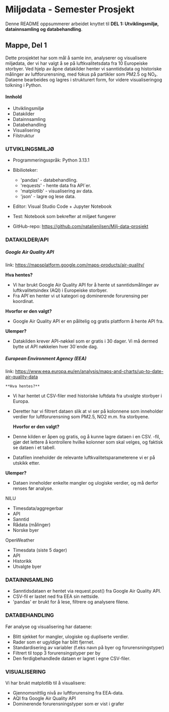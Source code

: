# Miljødata - Semester Prosjekt

Denne README oppsummerer arbeidet knyttet til **DEL 1: Utviklingsmiljø, datainnsamling og databehandling**.

## **Mappe, Del 1**

Dette prosjektet har som mål å samle inn, analyserer og visualisere miljødata, der vi har valgt å se på luftkvalitetsdata fra 10 Europeiske storbyer. Ved hjelp av åpne datakilder henter vi sanntidsdata og historiske målinger av luftforurensning, med fokus på partikler som PM2.5 og NO₂. Dataene bearbeides og lagres i strukturert form, for videre visualiseringog tolkning i Python.

#### **Innhold**

- Utviklingsmiljø
- Datakilder
- Datainnsamling
- Databehandling
- Visualisering
- Filstruktur

### **UTVIKLINGSMILJØ**

- Programmeringsspråk: Python 3.13.1
- Bibilioteker:

  - 'pandas' - databehandling.
  - 'requests' - hente data fra API´er.
  - 'matplotlib' - visualisering av data.
  - 'json' - lagre og lese data.
- Editor: Visual Studio Code + Jupyter Notebook
- Test: Notebook som bekrefter at miljøet fungerer
- GitHub-repo: https://github.com/natalienilsen/Milj-data-prosjekt

### **DATAKILDER/API**

##### **Google Air Quality API**

link: https://mapsplatform.google.com/maps-products/air-quality/

 **Hva hentes?**

- Vi har brukt Google Air Quality API for å hente ut sanntidsmålinger av luftkvalitetsindex (AQI) i Europeiske storbyer.
- Fra API´en henter vi ut kategori og dominerende forurensing per koordinat.

 **Hvorfor er den valgt?**

* Google Air Quality API er en pålitelig og gratis plattform å hente API fra.

 **Ulemper?**

* Datakilden krever API-nøkkel som er gratis i 30 dager. Vi må dermed bytte ut API nøkkelen hver 30´ende dag.

##### **European Environment Agency (EEA)**

link: https://www.eea.europa.eu/en/analysis/maps-and-charts/up-to-date-air-quality-data

    **Hva hentes?**

* Vi har hentet ut CSV-filer med historiske luftdata fra utvalgte storbyer i Europa.
* Deretter har vi filtrert dataen slik at vi ser på kolonnene som inneholder verdier for luftforurensning som PM2.5, NO2 m.m. fra storbyene.

  **Hvorfor er den valgt?**
* Denne kilden er åpen og gratis, og å kunne lagre dataen i en CSV. -fil, gjør det lettere å kontrollere hvilke kolonner som skal velges, og faktisk se dataen i et tabell.
* Datafilen inneholder de relevante luftkvalitetsparameterene vi er på utskikk etter.

 **Ulemper?**

* Dataen inneholder enkelte mangler og ulogiske verdier, og må derfor renses før analyse.


NILU

- Timesdata/aggregerbar
- API
- Sanntid
- Rådata (målinger)
- Norske byer


OpenWeather

- Timesdata (siste 5 dager)
- API
- Historikk
- Utvalgte byer





### **DATAINNSAMLING**

- Sanntidsdataen er hentet via request.post() fra Google Air Quality API.
- CSV-fil er lastet ned fra EEA sin nettside.
- 'pandas' er brukt for å lese, filtrere og analysere filene.

### DATABEHANDLING

Før analyse og visualisering har dataene:

* Blitt sjekket for mangler, ulogiske og dupliserte verdier.
* Rader som er ugyldige har blitt fjernet.
* Standardisering av variabler (f.eks navn på byer og forurensningstyper)
* Filtrert til topp 3 forurensingstyper per by
* Den ferdigbehandlede dataen er lagret i egne CSV-filer.

### VISUALISERING

Vi har brukt matplotlib til å visualisere:

- Gjennomsnittlig nivå av luftforurensing fra EEA-data.
- AQI fra Google Air Quality API
- Dominerende forurensningstyper som er vist i grafer
